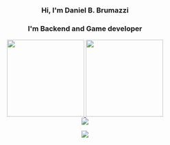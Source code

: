 <h3 align="center">Hi, I'm Daniel B. Brumazzi</h3>
<h3 align="center">I'm Backend and Game developer</h3>

<div align="center">
  <div>
    <a href="https://github.com/brumazzi">
    <img height="180em" src="https://github-readme-stats.vercel.app/api?username=brumazzi&show_icons=true&theme=chartreuse-dark&include_all_commits=true&count_private=true"/>
    <img height="180em" src="https://github-readme-stats.vercel.app/api/top-langs/?username=brumazzi&layout=compact&langs_count=7&theme=chartreuse-dark"/>
  </div>

  <a href="https://skillicons.dev">
    <img src="https://skillicons.dev/icons?i=python,c,cpp,ruby,js,nodejs,css,sass,rails,django,postgres,discord,linux,bsd,blender&theme=dark" />
  </a>

  <a href="https://www.linkedin.com/in/daniel-brumazzi-2153707b/" target="_blank"><img src="https://img.shields.io/badge/-LinkedIn-%230077B5?style=for-the-badge&logo=linkedin&logoColor=white"></a>
  <!--div>
    <a href="https://www.instagram.com/nicholastn_/" target="_blank"><img src="https://img.shields.io/badge/-Instagram-%23E4405F?style=for-the-badge&logo=instagram&logoColor=white" target="_blank"></a>
    <a href = "mailto:nicholasnogueira12@gmail.com"><img src="**https://img.shields.io/badge/-Gmail-%23333?style=for-the-badge&logo=gmail&logoColor=white**" target="_blank"></a>
    <a href="https://www.facebook.com/Nicholas.Nogueira.10/" target="_blank"><img src="https://img.shields.io/badge/Facebook-1877F2?style=for-the-badge&logo=facebook&logoColor=white" target="_blank"></a>
  </div-->
  
  <!-- ![Snake animation](https://github.com/brumazzi/brumazzi/github-contribution-grid-snake.svg) -->
    
</div>

<!--
**brumazzi/brumazzi** is a ✨ _special_ ✨ repository because its `README.md` (this file) appears on your GitHub profile.

Here are some ideas to get you started:

- 🔭 I’m currently working on ...
- 🌱 I’m currently learning ...
- 👯 I’m looking to collaborate on ...
- 🤔 I’m looking for help with ...
- 💬 Ask me about ...
- 📫 How to reach me: ...
- 😄 Pronouns: ...
- ⚡ Fun fact: ...
-->
